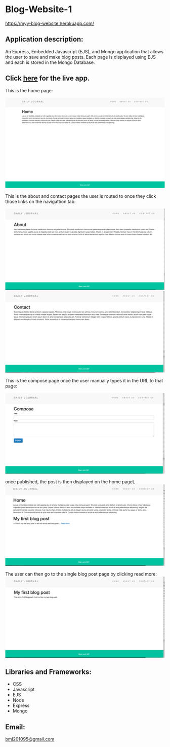 # Blog-Website-1

https://myy-blog-website.herokuapp.com/


## Application description:
An Express, Embedded Javascript (EJS), and Mongo application that allows the user to save and make blog posts. Each page  is displayed using EJS and each is stored in the Mongo Database.
 

 ## Click [here](https://myy-blog-website.herokuapp.com/) for the live app. 
 
 This is  the home page:
 
 ![Home Screenshot](images/home.png)
 
 This is the about and contact pages the user is routed to once they click those links on the navigattion tab:
 
![Events Screenshot](images/about.png)
![Events Screenshot](images/contact.png)  

This is the compose page once the user manually types it in the URL to that page:
 
  ![Events Screenshot](images/compose.png)
  
  once published, the post is then displayed on the home pageL
    ![Events Screenshot](images/homepost.png)  
    
    
The user can then go to the single blog post page by clicking read more: 
    ![Events Screenshot](images/pagepost.png)      
    
    
  
   
   
## Libraries and Frameworks:

- CSS
- Javascript
- EJS
- Node
- Express
- Mongo


## Email:

bml201095@gmail.com
